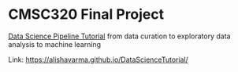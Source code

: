 # CMSC320 Final Project
[Data Science Pipeline Tutorial](https://alishavarma.github.io/cmsc320final/index.html) from data curation to exploratory data analysis to machine learning

Link: https://alishavarma.github.io/DataScienceTutorial/
